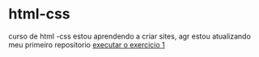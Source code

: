 # html-css
curso de html -css
estou aprendendo a criar sites, agr estou atualizando meu primeiro repositorio
<a href="https://murilonovelli.github.io/html-css/exercicios/ex001/index.html">executar o exercicio 1</a>